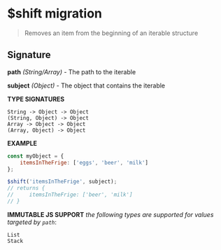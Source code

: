 # $shift migration

> Removes an item from the beginning of an iterable structure

## Signature

**path** *(String/Array)* - The path to the iterable

**subject** *(Object)* - The object that contains the iterable

**TYPE SIGNATURES**
```
String -> Object -> Object
(String, Object) -> Object
Array -> Object -> Object
(Array, Object) -> Object
```

**EXAMPLE**
```js
const myObject = {
    itemsInTheFrige: ['eggs', 'beer', 'milk']
};

$shift('itemsInTheFrige', subject);
// returns {
//     itemsInTheFrige: ['beer', 'milk']
// }
```

**IMMUTABLE JS SUPPORT**
*the following types are supported for values targeted by `path`*:
```
List
Stack
```
